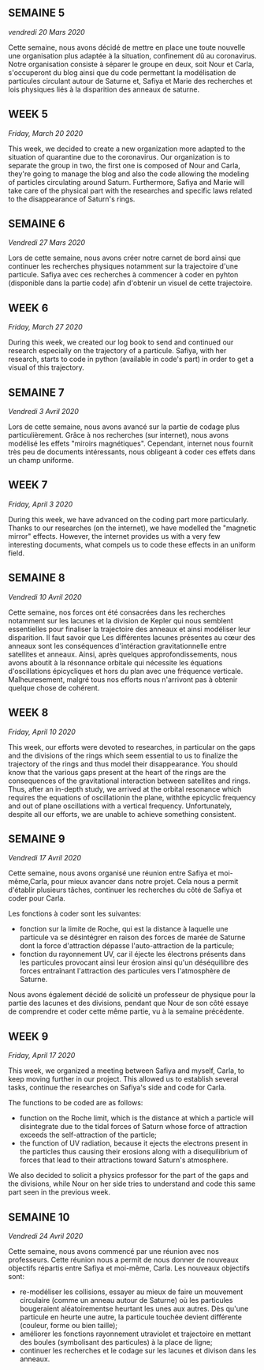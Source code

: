 ## SEMAINE 5
_vendredi 20 Mars 2020_
       
   Cette semaine, nous avons décidé de mettre en place une toute nouvelle une organisation plus adaptée à la situation, confinement dû au coronavirus. Notre organisation consiste à séparer le groupe en deux, soit Nour et Carla, s'occuperont du blog ainsi que du code permettant la modélisation de particules circulant autour de Saturne et, Safiya et Marie des recherches et lois physiques liés à la disparition des anneaux de saturne.
	
        
## WEEK 5
_Friday, March 20 2020_
                              
   This week, we decided to create a new organization more adapted to the situation of quarantine due to the coronavirus. Our organization is to separate the group in two, the first one is composed of  Nour and Carla, they're going to manage the blog and also the code allowing the modeling of particles circulating around Saturn. Furthermore, Safiya and Marie will take care of the physical part with the researches and specific laws related to the disappearance of Saturn's rings.




## SEMAINE 6
_Vendredi 27 Mars 2020_
  
  Lors de cette semaine, nous avons créer notre carnet de bord ainsi que continuer les recherches physiques notamment sur la trajectoire d'une particule. Safiya avec ces recherches à commencer à coder en pyhton (disponible dans la partie code) afin d'obtenir un visuel de cette trajectoire. 


## WEEK 6
_Friday, March 27 2020_
  
  During this week, we created our log book to send and continued our research especially on the trajectory of a particule. Safiya, with her research, starts to code in python (available in code's part) in order to get a visual of this trajectory.




## SEMAINE 7
_Vendredi 3 Avril 2020_

   Lors de cette semaine, nous avons avancé sur la partie de codage plus particulièrement. Grâce à nos recherches (sur internet), nous avons modélisé les effets "miroirs magnétiques". Cependant, internet nous fournit très peu de documents intéressants, nous obligeant à coder ces effets dans un champ uniforme.
   

## WEEK 7
_Friday, April 3 2020_

   During this week, we have advanced on the coding part more particularly. Thanks to our researches (on the internet), we have modelled the "magnetic mirror" effects. However, the internet provides us with a very few interesting documents, what compels us to code these effects in an uniform field.
   
   
   
   
## SEMAINE 8
_Vendredi 10 Avril 2020_

   Cette semaine, nos forces ont été consacrées dans les recherches notamment sur les lacunes et la division de Kepler qui nous semblent essentielles pour finaliser la trajectoire des anneaux et ainsi modéliser leur disparition. Il faut savoir que Les différentes lacunes présentes au cœur des anneaux sont les conséquences d'intéraction gravitationnelle entre satellites et anneaux.
Ainsi, après quelques approfondissements, nous avons aboutit à la résonnance orbitale qui nécessite les équations d'oscillations épicycliques et hors du plan avec une fréquence verticale.
Malheuresement, malgré tous nos efforts nous n'arrivont pas à obtenir quelque chose de cohérent.


## WEEK 8
_Friday, April 10 2020_

   This week, our efforts were devoted to researches, in particular on the gaps and the divisions of the rings which seem essential to us to finalize the trajectory of the rings and thus model their disappearance. 
You should know that the various gaps present at the heart of the rings are the consequences of the gravitational interaction between satellites and rings.  
Thus, after an in-depth study, we arrived at the orbital resonance which requires the equations of oscillationin the plane, withthe epicyclic frequency and out of plane oscillations with a vertical frequency.
Unfortunately, despite all our efforts, we are unable to achieve something consistent.




## SEMAINE 9
_Vendredi 17 Avril 2020_

   Cette semaine, nous avons organisé une réunion entre Safiya et moi-même,Carla, pour mieux avancer dans notre projet. Cela nous a permit d'établir plusieurs tâches, continuer les recherches du côté de Safiya et coder pour Carla.

Les fonctions à coder sont les suivantes:
- fonction sur la limite de Roche, qui est la distance à laquelle une particule va se désintégrer en raison des forces de marée de Saturne dont la force d'attraction dépasse l'auto-attraction de la particule;
- fonction du rayonnement UV, car il éjecte les électrons présents dans les particules provocant ainsi leur érosion ainsi qu'un déséquilibre des forces entraînant l'attraction des particules vers l'atmosphère de Saturne.

Nous avons également décidé de solicité un professeur de physique pour la partie des lacunes et des divisions, pendant que Nour de son côté essaye de comprendre et coder cette même partie, vu à la semaine précédente.


## WEEK 9
_Friday, April 17 2020_

   This week, we organized a meeting between Safiya and myself, Carla, to keep moving further in our project. This allowed us to establish several tasks, continue the researches on Safiya's side and code for Carla.

The functions to be coded are as follows:
- function on the Roche limit, which is the distance at which a particle will disintegrate due to the tidal forces of Saturn whose force of attraction exceeds the self-attraction of the particle;
- the function of UV radiation, because it ejects the electrons present in the particles thus causing their erosions along with a disequilibrium of forces that lead to their attractions toward Saturn's atmosphere.

We also decided to solicit a physics professor for the part of the gaps and the divisions, while Nour on her side tries to understand and code this same part seen in the previous week.




## SEMAINE 10
_Vendredi 24 Avril 2020_

   Cette semaine, nous avons commencé par une réunion avec nos professeurs. Cette réunion nous a permit de nous donner de nouveaux objectifs répartis entre Safiya et moi-même, Carla.
Les nouveaux objectifs sont:
- re-modéliser les collisions, essayer au mieux de faire un mouvement circulaire (comme un anneau autour de Saturne) où les particules bougeraient aléatoirementse heurtant les unes aux autres. Dès qu'une particule en heurte une autre, la particule touchée devient différente (couleur, forme ou bien taille);
- améliorer les fonctions rayonnement utraviolet et trajectoire en mettant des boules (symbolisant des particules) à la place de ligne;
- continuer les recherches et le codage sur les lacunes et divison dans les anneaux.
